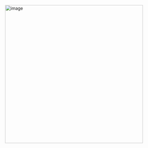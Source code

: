 <img width="451" alt="image" src="https://user-images.githubusercontent.com/87133084/208938916-9af451c6-efa2-4f96-8564-aceab80f18eb.png">
